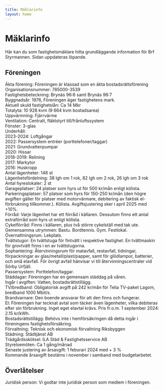 ```yaml
---
title: Mäklarinfo
layout: home
---
```


# Mäklarinfo

Här kan du som fastighetsmäklare hitta grundläggande information för Brf Styrmannen. Sidan uppdateras löpande.

## Föreningen

Äkta förening: Föreningen är klassad som en äkta bostadsrättsförening  
Organisationsnummer: 785000-3539  
Fastighetsbeteckning: Brynäs 96:6 samt Brynäs 96:7  
Byggnadsår: 1976, Föreningen äger fastighetens mark.  
Aktuell skuld fastighetslån: Ca 14 Mkr  
Totalyta: 10 928 kvm (9 664 kvm bostadsarea)  
Uppvärmning: Fjärrvärme  
Ventilation: Centralt, fläktstyrt till/frånluftssystem  
Fönster: 3-glas  
Underhåll:  
    2023-2024: Loftgångar  
    2022: Passersystem entréer (porttelefoner/taggar)  
    2021: Grundvattenpumpar  
    2020: Hissar  
    2018-2019: Relining  
    2017: Markytor  
    2016: Huskropp  
Antal lägenheter: 148 st  
Lägenhetsfördelning: 38 lgh om 1 rok, 82 lgh om 2 rok, 26 lgh om 3 rok  
Antal hyreslokaler: 2 st  
Garageplatser: 24 platser som hyrs ut för 500 kr/mån enligt kölista.  
Parkeringsplatser: 57 platser som hyrs för 150-250 kr/mån (den högre avgiften gäller för platser med motorvärmare, debitering av faktisk el-förbrukning tillkommer.). Kölista. Avgiftsjustering sker i april 2025 med +10%.  
Förråd: Varje lägenhet har ett förråd i källaren. Dessutom finns ett antal extraförråd som hyrs ut enligt kölista.  
Cykelförråd: Finns i källaren, plus två större cykelställ med tak ute.  
Gemensamma utrymmen: Bastu. Bordtennis. Gym. Festlokal. Övernattningsrum. Lekplats.  
Tvättstugor: En tvättstuga för fintvätt i respektive fastighet. En tvättmaskin för grovtvätt finns i en av tvättstugorna.  
Sophantering: Återvinningsrum för matavfall, restavfall, tidningar, förpackningar av glas/metall/plast/papper, samt för glödlampor, batterier, och små elavfall. För övrigt avfall hänvisar vi till återvinningscentraler vid Sörby Urfjäll.  
Passersystem: Porttelefon/taggar.  
Städdagar: Föreningen har en gemensam städdag på våren.  
Ingår i avgiften: Vatten, bostadsrättstillägg.  
TV/bredband: Obligatorisk avgift på 242 kr/mån för Telia TV-paket Lagom, bredband 1000 Mbit/s.  
Brandvarnare: Den boende ansvarar för att den finns och fungerar.  
El: Föreningen har tecknat avtal som täcker även lägenheter, vilka debiteras efter sin förbrukning. Inget eget elavtal krävs. Pris fr.o.m. 1 september 2024: 2.15 kr/kWh.  
Bostadsrättstillägg: Behövs inte i hemförsäkringen då detta ingår i föreningens fastighetsförsäkring.  
Förvaltning: Teknisk och ekonomisk förvaltning Riksbyggen  
Städning: Städtjänst AB  
Trädgårdsskötsel: ILA Städ & Fastighetsservice AB  
Styrelsemöten: Ca 1 gång/månad  
Senaste justering av årsavgift: 1 feburari 2024 med + 3 %  
Kommande årsavgift bestäms i november i samband med budgetarbetet.  

## Överlåtelser
Juridisk person: Vi godtar inte juridisk person som medlem i föreningen.  